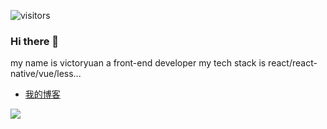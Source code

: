 ![visitors](https://visitor-badge.glitch.me/badge?page_id=VictorYuan666.visitor-badge)
### Hi there 👋

my name is victoryuan a front-end developer
my tech stack is react/react-native/vue/less...

- [我的博客](https://yuanxiaowei.top) 

![](https://github-readme-stats.vercel.app/api?username=VictorYuan666)



